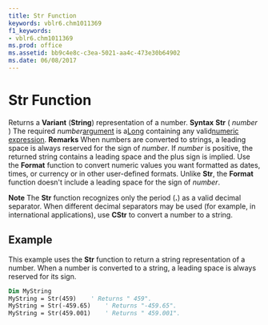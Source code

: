 ```yaml
---
title: Str Function
keywords: vblr6.chm1011369
f1_keywords:
- vblr6.chm1011369
ms.prod: office
ms.assetid: bb9c4e8c-c3ea-5021-aa4c-473e30b64902
ms.date: 06/08/2017
---
```



# Str Function



Returns a  **Variant** (**String**) representation of a number.
 **Syntax**
 **Str** ( _number_ )
The required  _number_[argument](vbe-glossary.md) is a[Long](vbe-glossary.md) containing any valid[numeric expression](vbe-glossary.md).
 **Remarks**
When numbers are converted to strings, a leading space is always reserved for the sign of  _number_. If _number_ is positive, the returned string contains a leading space and the plus sign is implied.
Use the  **Format** function to convert numeric values you want formatted as dates, times, or currency or in other user-defined formats. Unlike **Str**, the **Format** function doesn't include a leading space for the sign of _number_.

 **Note**  The  **Str** function recognizes only the period (**.**) as a valid decimal separator. When different decimal separators may be used (for example, in international applications), use **CStr** to convert a number to a string.


## Example

This example uses the  **Str** function to return a string representation of a number. When a number is converted to a string, a leading space is always reserved for its sign.


```vb
Dim MyString
MyString = Str(459)    ' Returns " 459".
MyString = Str(-459.65)    ' Returns "-459.65".
MyString = Str(459.001)    ' Returns " 459.001".


```


